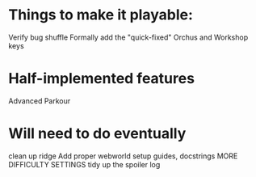 # Things to make it playable:
Verify bug shuffle 
Formally add the "quick-fixed" Orchus and Workshop keys

# Half-implemented features
Advanced Parkour

# Will need to do eventually
clean up ridge
Add proper webworld setup guides, docstrings
MORE DIFFICULTY SETTINGS
tidy up the spoiler log